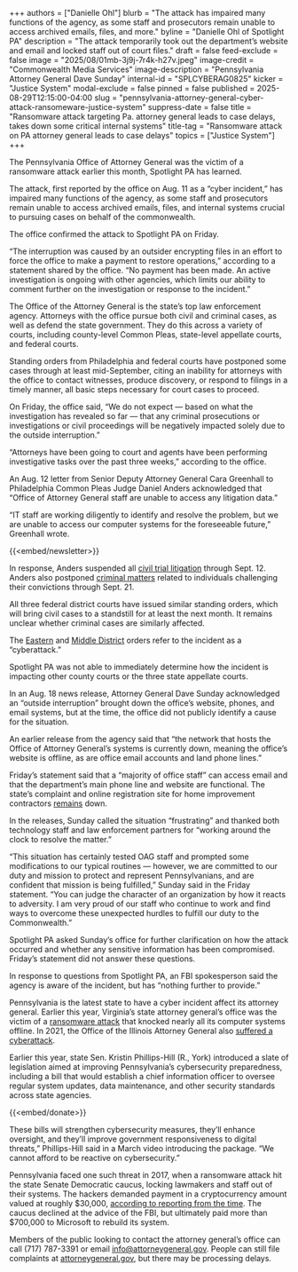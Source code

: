 +++
authors = ["Danielle Ohl"]
blurb = "The attack has impaired many functions of the agency, as some staff and prosecutors remain unable to access archived emails, files, and more."
byline = "Danielle Ohl of Spotlight PA"
description = "The attack temporarily took out the department’s website and email and locked staff out of court files."
draft = false
feed-exclude = false
image = "2025/08/01mb-3j9j-7r4k-h27v.jpeg"
image-credit = "Commonwealth Media Services"
image-description = "Pennsylvania Attorney General Dave Sunday"
internal-id = "SPLCYBERAG0825"
kicker = "Justice System"
modal-exclude = false
pinned = false
published = 2025-08-29T12:15:00-04:00
slug = "pennsylvania-attorney-general-cyber-attack-ransomeware-justice-system"
suppress-date = false
title = "Ransomware attack targeting Pa. attorney general leads to case delays, takes down some critical internal systems"
title-tag = "Ransomware attack on PA attorney general leads to case delays"
topics = ["Justice System"]
+++

The Pennsylvania Office of Attorney General was the victim of a ransomware attack earlier this month, Spotlight PA has learned.

The attack, first reported by the office on Aug. 11 as a “cyber incident,” has impaired many functions of the agency, as some staff and prosecutors remain unable to access archived emails, files, and internal systems crucial to pursuing cases on behalf of the commonwealth.

The office confirmed the attack to Spotlight PA on Friday.

“The interruption was caused by an outsider encrypting files in an effort to force the office to make a payment to restore operations,” according to a statement shared by the office. “No payment has been made. An active investigation is ongoing with other agencies, which limits our ability to comment further on the investigation or response to the incident.”

The Office of the Attorney General is the state’s top law enforcement agency. Attorneys with the office pursue both civil and criminal cases, as well as defend the state government. They do this across a variety of courts, including county-level Common Pleas, state-level appellate courts, and federal courts.

Standing orders from Philadelphia and federal courts have postponed some cases through at least mid-September, citing an inability for attorneys with the office to contact witnesses, produce discovery, or respond to filings in a timely manner, all basic steps necessary for court cases to proceed.

On Friday, the office said, “We do not expect — based on what the investigation has revealed so far — that any criminal prosecutions or investigations or civil proceedings will be negatively impacted solely due to the outside interruption.”

“Attorneys have been going to court and agents have been performing investigative tasks over the past three weeks,” according to the office.

An Aug. 12 letter from Senior Deputy Attorney General Cara Greenhall to Philadelphia Common Pleas Judge Daniel Anders acknowledged that “Office of Attorney General staff are unable to access any litigation data.”

“IT staff are working diligently to identify and resolve the problem, but we are unable to access our computer systems for the foreseeable future,” Greenhall wrote.

{{<embed/newsletter>}}

In response, Anders suspended all <a href="https://www.courts.phila.gov/pdf/regs/2025/09-of-2025-ORDER.pdf">civil trial litigation</a> through Sept. 12. Anders also postponed <a href="https://www.courts.phila.gov/pdf/regs/2025/10-of-2025-ORDER.pdf">criminal matters</a> related to individuals challenging their convictions through Sept. 21.

All three federal district courts have issued similar standing orders, which will bring civil cases to a standstill for at least the next month. It remains unclear whether criminal cases are similarly affected.

The <a href="https://www.paed.uscourts.gov/sites/paed/files/documents/locrules/standord/SO_PA-AG_Cyberattack.pdf">Eastern</a> and <a href="https://www.pamd.uscourts.gov/sites/pamd/files/general-orders/2025-05.pdf">Middle District</a> orders refer to the incident as a “cyberattack.”

Spotlight PA was not able to immediately determine how the incident is impacting other county courts or the three state appellate courts.

In an Aug. 18 news release, Attorney General Dave Sunday acknowledged an “outside interruption” brought down the office’s website, phones, and email systems, but at the time, the office did not publicly identify a cause for the situation.

An earlier release from the agency said that “the network that hosts the Office of Attorney General’s systems is currently down, meaning the office’s website is offline, as are office email accounts and land phone lines.”

Friday’s statement said that a “majority of office staff” can access email and that the department’s main phone line and website are functional. The state’s complaint and online registration site for home improvement contractors <a href="https://www.attorneygeneral.gov/taking-action/updates-remedies-in-place-for-home-improvement-contractor-resources-and-main-office-of-attorney-general-phone-line-as-system-comes-online/">remains</a> down.

In the releases, Sunday called the situation “frustrating” and thanked both technology staff and law enforcement partners for “working around the clock to resolve the matter.”

“This situation has certainly tested OAG staff and prompted some modifications to our typical routines — however, we are committed to our duty and mission to protect and represent Pennsylvanians, and are confident that mission is being fulfilled,” Sunday said in the Friday statement. “You can judge the character of an organization by how it reacts to adversity. I am very proud of our staff who continue to work and find ways to overcome these unexpected hurdles to fulfill our duty to the Commonwealth.”

Spotlight PA asked Sunday’s office for further clarification on how the attack occurred and whether any sensitive information has been compromised. Friday’s statement did not answer these questions.

In response to questions from Spotlight PA, an FBI spokesperson said the agency is aware of the incident, but has “nothing further to provide.”

Pennsylvania is the latest state to have a cyber incident affect its attorney general. Earlier this year, Virginia’s state attorney general’s office was the victim of a <a href="https://apnews.com/article/attorney-general-jason-miyares-cyberattack-0cf74a899064a72d4532fb0c38f8e382">ransomware attack</a> that knocked nearly all its computer systems offline. In 2021, the Office of the Illinois Attorney General also <a href="https://illinoisattorneygeneral.gov/data-breach/">suffered a cyberattack</a>.

Earlier this year, state Sen. Kristin Phillips-Hill (R., York) introduced a slate of legislation aimed at improving Pennsylvania’s cybersecurity preparedness, including a bill that would establish a chief information officer to oversee regular system updates, data maintenance, and other security standards across state agencies.

{{<embed/donate>}}

These bills will strengthen cybersecurity measures, they’ll enhance oversight, and they’ll improve government responsiveness to digital threats,” Phillips-Hill said in a March video introducing the package. “We cannot afford to be reactive on cybersecurity.”

Pennsylvania faced one such threat in 2017, when a ransomware attack hit the state Senate Democratic caucus, locking lawmakers and staff out of their systems. The hackers demanded payment in a cryptocurrency amount valued at roughly $30,000, <a href="https://archive.triblive.com/news/pennsylvania/computer-hack-cost-pennsylvanias-senate-democrats-700000-others-pay-less-costly-ransoms/">according to reporting from the time</a>. The caucus declined at the advice of the FBI, but ultimately paid more than $700,000 to Microsoft to rebuild its system.

Members of the public looking to contact the attorney general’s office can call (717) 787-3391 or email <a href="mailto:info@attorneygeneral.gov">info@attorneygeneral.gov</a>. People can still file complaints at <a href="http://attorneygeneral.gov">attorneygeneral.gov</a>, but there may be processing delays.

